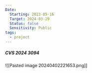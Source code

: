 ```yaml
---
Date:
  Starting: 2023-05-16
  Target: 2024-03-29
  Status: false
  Sensitivity: Public
tags:
  - project
---
```


##### CVS 2024 3094

![[Pasted image 20240402221653.png]]

